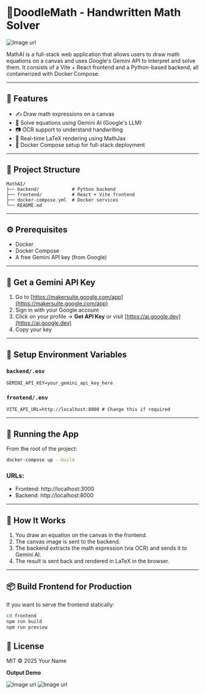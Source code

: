 # 🧮DoodleMath - Handwritten Math Solver
![Image url](https://github.com/user-attachments/assets/830ea495-5f6a-4b0d-b9ee-6589b58a546e)

MathAI is a full-stack web application that allows users to draw math equations on a canvas and uses Google's Gemini API to interpret and solve them. It consists of a Vite + React frontend and a Python-based backend, all containerized with Docker Compose.

---

## 🚀 Features

- ✍️ Draw math expressions on a canvas
- 🤖 Solve equations using Gemini AI (Google's LLM)
- 📷 OCR support to understand handwriting
- 📄 Real-time LaTeX rendering using MathJax
- 🐳 Docker Compose setup for full-stack deployment

---

## 📁 Project Structure

```
MathAI/
├── backend/            # Python backend
├── frontend/           # React + Vite frontend
├── docker-compose.yml  # Docker services
└── README.md
```

---

## ⚙️ Prerequisites

- Docker
- Docker Compose
- A free Gemini API key (from Google)

---

## 🔑 Get a Gemini API Key

1. Go to [https://makersuite.google.com/app](https://makersuite.google.com/app)
2. Sign in with your Google account
3. Click on your profile → **Get API Key** or visit [https://ai.google.dev](https://ai.google.dev)
4. Copy your key

---

## 🧪 Setup Environment Variables

### `backend/.env`

```
GEMINI_API_KEY=your_gemini_api_key_here
```

### `frontend/.env`

```
VITE_API_URL=http://localhost:8000 # Change this if required
```

---

## 🐳 Running the App

From the root of the project:

```bash
docker-compose up --build
```

### URLs:

- Frontend: http://localhost:3000
- Backend: http://localhost:8000

---

## 🧠 How It Works

1. You draw an equation on the canvas in the frontend.
2. The canvas image is sent to the backend.
3. The backend extracts the math expression (via OCR) and sends it to Gemini AI.
4. The result is sent back and rendered in LaTeX in the browser.

---

## 📦 Build Frontend for Production

If you want to serve the frontend statically:

```bash
cd frontend
npm run build
npm run preview
```

## 🧾 License

MIT © 2025 Your Name

**Output Demo**

![Image url](https://github.com/user-attachments/assets/0122825a-41bb-4632-b18e-75adadfc1e2d)
![Image url](https://github.com/user-attachments/assets/f14f3e41-a74c-447f-8e4f-1d7c5a48ea11)
